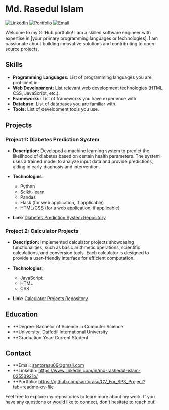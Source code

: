 # Md. Rasedul Islam

[![LinkedIn](https://img.shields.io/badge/LinkedIn-YourLinkedInProfile-blue)](https://www.linkedin.com/in/yourprofile)
[![Portfolio](https://img.shields.io/badge/Portfolio-YourWebsite-green)](https://www.yourwebsite.com)
[![Email](https://img.shields.io/badge/Email-your.email@example.com-red)](mailto:your.email@example.com)

Welcome to my GitHub portfolio! I am a skilled software engineer with expertise in [your primary programming languages or technologies]. I am passionate about building innovative solutions and contributing to open-source projects.

## Skills

- **Programming Languages:** List of programming languages you are proficient in.
- **Web Development:** List relevant web development technologies (HTML, CSS, JavaScript, etc.).
- **Frameworks:** List of frameworks you have experience with.
- **Database:** List of databases you are familiar with.
- **Tools:** List of development tools you use.

## Projects

### Project 1: Diabetes Prediction System

- **Description:** Developed a machine learning system to predict the likelihood of diabetes based on certain health parameters. The system uses a trained model to analyze input data and provide predictions, aiding in early diagnosis and intervention.

- **Technologies:**
  - Python
  - Scikit-learn
  - Pandas
  - Flask (for web application, if applicable)
  - HTML/CSS (for a web application, if applicable)

- **Link:** [Diabetes Prediction System Repository]([https://github.com/yourusername/Diabetes-Prediction-System](https://github.com/santorasu/Diabetes-Prediction-System))


### Project 2: Calculator Projects

- **Description:** Implemented calculator projects showcasing functionalities, such as basic arithmetic operations, scientific calculations, and conversion tools. Each calculator is designed to provide a user-friendly interface for efficient computation.

- **Technologies:**
  - JavaScript
  - HTML
  - CSS

- **Link:** [Calculator Projects Repository](https://github.com/santorasu/Calculator-Projects)

## Education

- **Degree: Bachelor of Science in Computer Science
- **University: Daffodil International University
- **Graduation Year: Current Student

## Contact

- **Email: santorasu09@gmail.com
- **LinkedIn: https://www.linkedin.com/in/md-rashedul-islam-02553921b/
- **Portfolio: https://github.com/santorasu/CV_For_SP3_Project?tab=readme-ov-file

Feel free to explore my repositories to learn more about my work. If you have any questions or would like to connect, don't hesitate to reach out!
